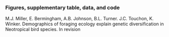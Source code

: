 ### Figures, supplementary table, data, and code
M.J. Miller, E. Bermingham, A.B. Johnson, B.L. Turner. J.C. Touchon, K. Winker. Demographics of foraging ecology explain genetic diversification in Neotropical bird species. In revision
